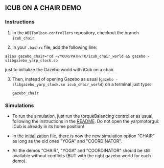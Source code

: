 ## ICUB ON A CHAIR DEMO

### Instructions

1) In the `WBIToolbox-controllers` repository, checkout the branch `icub_chair`.

2) In your `.bashrc` file, add the following line:
    
  `alias gazebo_chair="cd ~/YOUR/PATH/TO/icub_chair_world && gazebo -slibgazebo_yarp_clock.so`
 
   just to initialize the Gazebo world with iCub on a chair. 

3) Then, instead of opening Gazebo as usual (`gazebo -slibgazebo_yarp_clock.so icub_chair_world`) on a terminal just type:

   `gazebo_chair`

### Simulations
- To run the simulation, just run the torqueBalancing controller as usual, following the instructions in the [README](https://github.com/robotology-playground/WBI-Toolbox-controllers/blob/master/controllers/torqueBalancing/README.md). Do not open the yarpmotorgui: iCub is already in its home position!

- In the [initialization file](https://github.com/robotology-playground/WBI-Toolbox-controllers/blob/icub_chair/controllers/torqueBalancing/initTorqueBalancing.m), there is now the new simulation option "CHAIR" as long as the old ones "YOGA" and "COORDINATOR".

- All the demos "CHAIR", "YOGA" and "COORDINATOR" should be still available without conflicts (BUT with the right gazebo world for each demo). 
